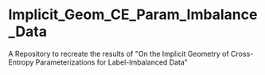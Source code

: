 # Implicit_Geom_CE_Param_Imbalance_Data
A Repository to recreate the results of "On the Implicit Geometry of Cross-Entropy Parameterizations for Label-Imbalanced Data"
